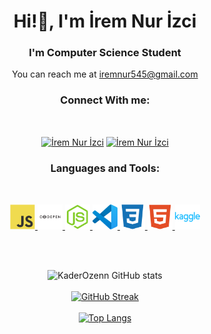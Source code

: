 <h1 align="center"> Hi!👋, I'm İrem Nur İzci</h1>
 
<h3 align="center">I'm Computer Science Student</h3>
<p align="center"> You can reach me at
<a href="mailto:iremnur545@wgmail.com">iremnur545@gmail.com</a> </p>


<div align="center">
<h3 align="center">Connect With me:</h3>
</br>

<a href="https://www.linkedin.com/in/irem-nur-izci"> <img align="center" src="https://encrypted-tbn0.gstatic.com/images?q=tbn:ANd9GcRA9JFnjUz-4oxN1KKnFRi6H-ha0WlHx9tBF1re0Wpx6IT0icSrueHPFDwMlYS5eDJ9HCg&usqp=CAU" alt="İrem Nur İzci" height="30" width="40" style="max-width: 100%;"></a> <a href="https://www.kaggle.com/remnurzci">   <img align="center" src="https://cdn.iconscout.com/icon/free/png-256/kaggle-3521526-2945029.png" alt="İrem Nur İzci" height="30" width="40" style="max-width: 100%;"></a>
</br>

<h3 align="center">Languages and Tools:</h3>
</br>

<a href="https://developer.mozilla.org/en-US/docs/Web/JavaScript"> <img src="https://raw.githubusercontent.com/devicons/devicon/master/icons/javascript/javascript-original.svg" alt="javascript" width="40" height="40" style="max-width: 100%;"> </a>
<a href="https://codepen.io/iremnurizci"> <img src="https://github.com/devicons/devicon/blob/master/icons/codepen/codepen-original-wordmark.svg" alt="codepen" width="40" height="40" style="max-width: 100%;"> </a><a href="https://nodejs.org/en/" rel="nofollow"> <img src="https://github.com/devicons/devicon/blob/master/icons/nodejs/nodejs-original.svg" alt="nodejs" width="40" height="40" style="max-width: 100%;"> </a><a href="https://code.visualstudio.com/"> <img src="https://github.com/devicons/devicon/blob/master/icons/vscode/vscode-original.svg" alt="vscode" width="40" height="40" style="max-width: 100%;"> </a>
<a href="https://www.css3.com/" rel="nofollow"> <img src="https://github.com/devicons/devicon/blob/master/icons/css3/css3-plain.svg" alt="css3" width="40" height="40" style="max-width: 100%;"> </a>
<a href="https://html5.org/" rel="nofollow"> <img src="https://github.com/devicons/devicon/blob/master/icons/html5/html5-plain.svg" alt="html5" width="40" height="40" style="max-width: 100%;"> </a> <a href="https://www.kaggle.com/" rel="nofollow"> <img src="https://github.com/devicons/devicon/blob/master/icons/kaggle/kaggle-original-wordmark.svg" alt="kaggle" width="40" height="40" style="max-width: 100%;"> </a>

 </br> </br>



![KaderOzenn GitHub stats](https://github-readme-stats.vercel.app/api?username=iremnurizci&show_icons=true&theme=radical)
</br> </br>
[![GitHub Streak](https://streak-stats.demolab.com/?user=iremnurizci)](https://git.io/streak-stats)
</br> </br>
[![Top Langs](https://github-readme-stats.vercel.app/api/top-langs/?username=iremnurizci&layout=compact)](https://github.com/iremnurizci/github-readme-stats)

 </div>

  
  
